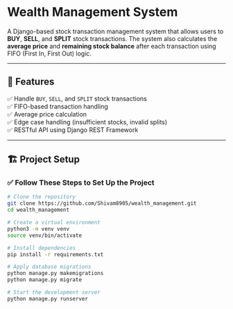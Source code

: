 # Wealth Management System

A Django-based stock transaction management system that allows users to **BUY**, **SELL**, and **SPLIT** stock transactions. The system also calculates the **average price** and **remaining stock balance** after each transaction using FIFO (First In, First Out) logic.

---

## 🚀 **Features**
✅ Handle `BUY`, `SELL`, and `SPLIT` stock transactions  
✅ FIFO-based transaction handling  
✅ Average price calculation  
✅ Edge case handling (insufficient stocks, invalid splits)  
✅ RESTful API using Django REST Framework  

---

## 🏗️ **Project Setup**
### ✅ **Follow These Steps to Set Up the Project**  
```bash
# Clone the repository
git clone https://github.com/Shivam8905/wealth_management.git
cd wealth_management

# Create a virtual environment
python3 -m venv venv
source venv/bin/activate

# Install dependencies
pip install -r requirements.txt

# Apply database migrations
python manage.py makemigrations
python manage.py migrate

# Start the development server
python manage.py runserver
